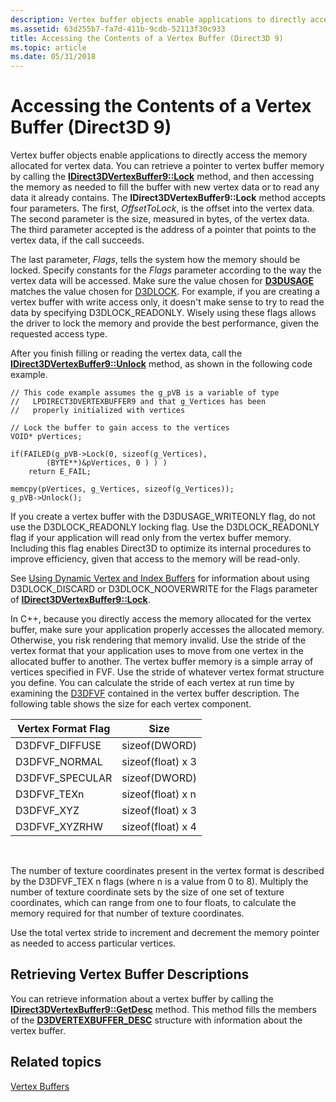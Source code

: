 ```yaml
---
description: Vertex buffer objects enable applications to directly access the memory allocated for vertex data.
ms.assetid: 63d255b7-fa7d-411b-9cdb-52113f30c933
title: Accessing the Contents of a Vertex Buffer (Direct3D 9)
ms.topic: article
ms.date: 05/31/2018
---
```


# Accessing the Contents of a Vertex Buffer (Direct3D 9)

Vertex buffer objects enable applications to directly access the memory allocated for vertex data. You can retrieve a pointer to vertex buffer memory by calling the [**IDirect3DVertexBuffer9::Lock**](/windows/win32/api/d3d9helper/nf-d3d9helper-idirect3dvertexbuffer9-lock) method, and then accessing the memory as needed to fill the buffer with new vertex data or to read any data it already contains. The **IDirect3DVertexBuffer9::Lock** method accepts four parameters. The first, *OffsetToLock*, is the offset into the vertex data. The second parameter is the size, measured in bytes, of the vertex data. The third parameter accepted is the address of a pointer that points to the vertex data, if the call succeeds.

The last parameter, *Flags*, tells the system how the memory should be locked. Specify constants for the *Flags* parameter according to the way the vertex data will be accessed. Make sure the value chosen for [**D3DUSAGE**](d3dusage.md) matches the value chosen for [D3DLOCK](d3dlock.md). For example, if you are creating a vertex buffer with write access only, it doesn't make sense to try to read the data by specifying D3DLOCK\_READONLY. Wisely using these flags allows the driver to lock the memory and provide the best performance, given the requested access type.

After you finish filling or reading the vertex data, call the [**IDirect3DVertexBuffer9::Unlock**](/windows/win32/api/d3d9helper/nf-d3d9helper-idirect3dvertexbuffer9-unlock) method, as shown in the following code example.


```
// This code example assumes the g_pVB is a variable of type 
//   LPDIRECT3DVERTEXBUFFER9 and that g_Vertices has been  
//   properly initialized with vertices

// Lock the buffer to gain access to the vertices 
VOID* pVertices;

if(FAILED(g_pVB->Lock(0, sizeof(g_Vertices), 
        (BYTE**)&pVertices, 0 ) ) ) 
    return E_FAIL;

memcpy(pVertices, g_Vertices, sizeof(g_Vertices));
g_pVB->Unlock();
```



If you create a vertex buffer with the D3DUSAGE\_WRITEONLY flag, do not use the D3DLOCK\_READONLY locking flag. Use the D3DLOCK\_READONLY flag if your application will read only from the vertex buffer memory. Including this flag enables Direct3D to optimize its internal procedures to improve efficiency, given that access to the memory will be read-only.

See [Using Dynamic Vertex and Index Buffers](performance-optimizations.md) for information about using D3DLOCK\_DISCARD or D3DLOCK\_NOOVERWRITE for the Flags parameter of [**IDirect3DVertexBuffer9::Lock**](/windows/win32/api/d3d9helper/nf-d3d9helper-idirect3dvertexbuffer9-lock).

In C++, because you directly access the memory allocated for the vertex buffer, make sure your application properly accesses the allocated memory. Otherwise, you risk rendering that memory invalid. Use the stride of the vertex format that your application uses to move from one vertex in the allocated buffer to another. The vertex buffer memory is a simple array of vertices specified in FVF. Use the stride of whatever vertex format structure you define. You can calculate the stride of each vertex at run time by examining the [D3DFVF](d3dfvf.md) contained in the vertex buffer description. The following table shows the size for each vertex component.



| Vertex Format Flag | Size              |
|--------------------|-------------------|
| D3DFVF\_DIFFUSE    | sizeof(DWORD)     |
| D3DFVF\_NORMAL     | sizeof(float) x 3 |
| D3DFVF\_SPECULAR   | sizeof(DWORD)     |
| D3DFVF\_TEXn       | sizeof(float) x n |
| D3DFVF\_XYZ        | sizeof(float) x 3 |
| D3DFVF\_XYZRHW     | sizeof(float) x 4 |



 

The number of texture coordinates present in the vertex format is described by the D3DFVF\_TEX n flags (where n is a value from 0 to 8). Multiply the number of texture coordinate sets by the size of one set of texture coordinates, which can range from one to four floats, to calculate the memory required for that number of texture coordinates.

Use the total vertex stride to increment and decrement the memory pointer as needed to access particular vertices.

## Retrieving Vertex Buffer Descriptions

You can retrieve information about a vertex buffer by calling the [**IDirect3DVertexBuffer9::GetDesc**](/windows/desktop/api) method. This method fills the members of the [**D3DVERTEXBUFFER\_DESC**](d3dvertexbuffer-desc.md) structure with information about the vertex buffer.

## Related topics

<dl> <dt>

[Vertex Buffers](vertex-buffers.md)
</dt> </dl>

 

 
